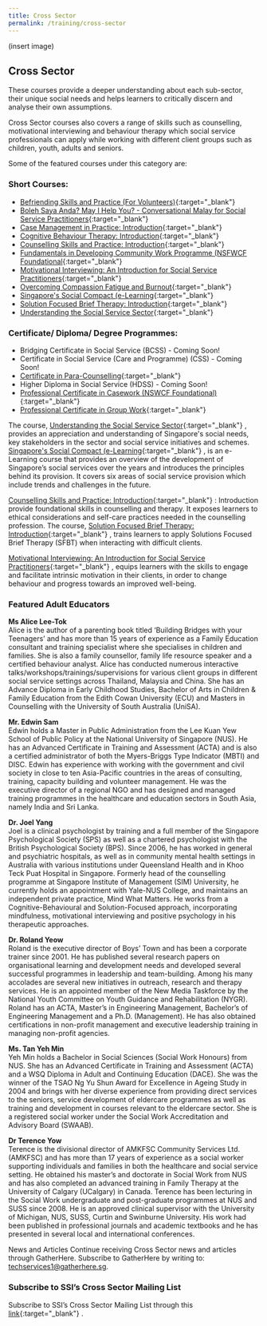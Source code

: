```yaml
---
title: Cross Sector
permalink: /training/cross-sector
---
```

(insert image)
## Cross Sector
These courses provide a deeper understanding about each sub-sector, their unique social needs and helps learners to critically discern and analyse their own assumptions.

Cross Sector courses also covers a range of skills such as counselling, motivational interviewing and behaviour therapy which social service professionals can apply while working with different client groups such as children, youth, adults and seniors.

Some of the featured courses under this category are:

### Short Courses:
- [Befriending Skills and Practice (For Volunteers)](http://e-services.ncss.gov.sg/Training/Course/TemplateSearch?Filter.Keyword=Befriending%20Skills%20and%20Practice%20%28For%20Volunteers%29&Filter.CourseDatesString=&Filter.TypeOfCourse.Value=&Filter.TypeOfCourse.Label=&Filter.CourseSubCategory.Id=&Filter.CourseSubCategory.LogicalName=&Filter.CourseSubCategory.Name=&Filter.CourseSubCategory.ToRemove=){:target="_blank"}  
- [Boleh Saya Anda? May I Help You? - Conversational Malay for Social Service Practitioners](http://e-services.ncss.gov.sg/Training/Course/TemplateSearch?Filter.Keyword=Conversational%20malay&Filter.CourseDatesString=&Filter.TypeOfCourse.Value=&Filter.TypeOfCourse.Label=&Filter.CourseSubCategory.Id=&Filter.CourseSubCategory.LogicalName=&Filter.CourseSubCategory.Name=&Filter.CourseSubCategory.ToRemove=){:target="_blank"}  
- [Case Management in Practice: Introduction](http://e-services.ncss.gov.sg/Training/Course/TemplateSearch?Filter.Keyword=Case+Management+in+Practice%3A+Introduction&Filter.CourseDatesString=&Filter.TypeOfCourse.Value=&Filter.TypeOfCourse.Label=&Filter.CourseSubCategory.Id=&Filter.CourseSubCategory.LogicalName=&Filter.CourseSubCategory.Name=&Filter.CourseSubCategory.ToRemove=){:target="_blank"}  
- [Cognitive Behaviour Therapy: Introduction](https://e-services.ncss.gov.sg/Training/Course/TemplateSearch?Keyword=Cognitive+Behaviour+Therapy%3A+Introduction){:target="_blank"}  
- [Counselling Skills and Practice: Introduction](https://e-services.ncss.gov.sg/Training/Course/TemplateSearch?Keyword=Counselling+Skills+and+Practice%3A+Introduction+){:target="_blank"}  
- [Fundamentals in Developing Community Work Programme (NSFWCF Foundational](https://e-services.ncss.gov.sg/Training/Course/TemplateSearch?Keyword=Fundamentals+in+Developing+Community+Work+Programme){:target="_blank"}  
- [Motivational Interviewing: An Introduction for Social Service Practitioners](https://e-services.ncss.gov.sg/Training/Course/TemplateSearch?Keyword=Motivational+Interviewing%3A+An+Introduction+for+Social+Service+Practitioners){:target="_blank"}  
- [Overcoming Compassion Fatigue and Burnout](http://e-services.ncss.gov.sg/Training/Course/TemplateSearch?Filter.Keyword=Overcoming+Compassion+Fatigue+and+Burnout&Filter.CourseDatesString=&Filter.TypeOfCourse.Value=&Filter.TypeOfCourse.Label=&Filter.CourseSubCategory.Id=14a99fd7-e127-e611-8112-000c296ee03a&Filter.CourseSubCategory.LogicalName=nis_coursesubcategory&Filter.CourseSubCategory.Name=Mental+Health&Filter.CourseSubCategory.ToRemove=False){:target="_blank"}  
- [Singapore's Social Compact (e-Learning](https://learningcloud.sg/pages/coursedescription.jsf?courseId=956318&catalogId=1700){:target="_blank"}  
- [Solution Focused Brief Therapy: Introduction](http://e-services.ncss.gov.sg/Training/Course/TemplateSearch?Filter.Keyword=solution+Focused+brief+therapy%3A+introduction&Filter.CourseDatesString=&Filter.TypeOfCourse.Value=&Filter.TypeOfCourse.Label=&Filter.CourseSubCategory.Id=&Filter.CourseSubCategory.LogicalName=&Filter.CourseSubCategory.Name=&Filter.CourseSubCategory.ToRemove=){:target="_blank"}  
- [Understanding the Social Service Sector](http://e-services.ncss.gov.sg/Training/Course/TemplateSearch?Filter.Keyword=Understanding+the+Social+Service+Sector&Filter.CourseDatesString=&Filter.TypeOfCourse.Value=&Filter.TypeOfCourse.Label=&Filter.CourseSubCategory.Id=&Filter.CourseSubCategory.LogicalName=&Filter.CourseSubCategory.Name=&Filter.CourseSubCategory.ToRemove=){:target="_blank"}  

### Certificate/ Diploma/ Degree Programmes:
- Bridging Certificate in Social Service (BCSS) - Coming Soon!
- Certificate in Social Service (Care and Programme) (CSS) - Coming Soon!
- [Certificate in Para-Counselling](https://www.ssi.sg/Training-(1)/Cross-Sector/Certificate-in-Para-Counselling){:target="_blank"}  
- Higher Diploma in Social Service (HDSS) - Coming Soon!
- [Professional Certificate in Casework (NSWCF Foundational)](https://www.ssi.sg/Training-(1)/Cross-Sector/Professional-Certificate-in-Casework){:target="_blank"}  
- [Professional Certificate in Group Work](https://www.ssi.sg/Training-(1)/Cross-Sector/Professional-Certificate-in-Group-Work){:target="_blank"}  

The course, [Understanding the Social Service Sector](http://e-services.ncss.gov.sg/Training/Course/TemplateSearch?Filter.Keyword=Understanding+the+Social+Service+Sector&Filter.CourseDatesString=&Filter.TypeOfCourse.Value=&Filter.TypeOfCourse.Label=&Filter.CourseSubCategory.Id=&Filter.CourseSubCategory.LogicalName=&Filter.CourseSubCategory.Name=&Filter.CourseSubCategory.ToRemove=){:target="_blank"}  , provides an appreciation and understanding of Singapore's social needs, key stakeholders in the sector and social service initiatives and schemes. [Singapore's Social Compact (e-Learning](https://learningcloud.sg/pages/coursedescription.jsf?courseId=956318&catalogId=1700){:target="_blank"}  , is an e-Learning course that provides an overview of the development of Singapore’s social services over the years and introduces the principles behind its provision. It covers six areas of social service provision which include trends and challenges in the future.

[Counselling Skills and Practice: Introduction](https://e-services.ncss.gov.sg/Training/Course/TemplateSearch?Keyword=Counselling+Skills+and+Practice%3A+Introduction+){:target="_blank"}  : Introduction provide foundational skills in counselling and therapy. It exposes learners to ethical considerations and self-care practices needed in the counselling profession. The course, [Solution Focused Brief Therapy: Introduction](http://e-services.ncss.gov.sg/Training/Course/TemplateSearch?Filter.Keyword=solution+Focused+brief+therapy%3A+introduction&Filter.CourseDatesString=&Filter.TypeOfCourse.Value=&Filter.TypeOfCourse.Label=&Filter.CourseSubCategory.Id=&Filter.CourseSubCategory.LogicalName=&Filter.CourseSubCategory.Name=&Filter.CourseSubCategory.ToRemove=){:target="_blank"}  , trains learners to apply Solutions Focused Brief Therapy (SFBT) when interacting with difficult clients.

[Motivational Interviewing: An Introduction for Social Service Practitioners](https://e-services.ncss.gov.sg/Training/Course/TemplateSearch?Keyword=Motivational+Interviewing%3A+An+Introduction+for+Social+Service+Practitioners){:target="_blank"}  , equips learners with the skills to engage and facilitate intrinsic motivation in their clients, in order to change behaviour and progress towards an improved well-being.


### Featured Adult Educators

**Ms Alice Lee-Tok**     
Alice is the author of a parenting book titled ‘Building Bridges with your Teenagers’ and has more than 15 years of experience as a Family Education consultant and training specialist where she  specialises in children and families. She is also a family counsellor, family life resource speaker and a certified behaviour analyst. Alice has conducted numerous interactive talks/workshops/trainings/supervisions for various client groups in different social service settings across Thailand, Malaysia and China. She has an Advance Diploma in Early Childhood Studies, Bachelor of Arts in Children & Family Education from the Edith Cowan University (ECU) and Masters in Counselling with the University of South Australia (UniSA).
 
**Mr. Edwin Sam**   
Edwin holds a Master in Public Administration from the Lee Kuan Yew School of Public Policy at the National University of Singapore (NUS). He has an Advanced Certificate in Training and Assessment (ACTA) and is also a certified administrator of both the Myers-Briggs Type Indicator (MBTI) and DISC. Edwin has experience with working with the government and civil society in close to ten Asia-Pacific countries in the areas of consulting, training, capacity building and volunteer management. He was the executive director of a regional NGO and has designed and managed training programmes in the healthcare and education sectors in South Asia, namely India and Sri Lanka.

**Dr. Joel Yang**   
Joel is a clinical psychologist by training and a full member of the Singapore Psychological Society (SPS) as well as a chartered psychologist with the British Psychological Society (BPS). Since 2006, he has worked in general and psychiatric hospitals, as well as in community mental health settings in Australia with various institutions under Queensland Health and in Khoo Teck Puat Hospital in Singapore. Formerly head of the counselling programme at Singapore Institute of Management (SIM) University, he currently holds an appointment with Yale-NUS College, and maintains an independent private practice, Mind What Matters. He works from a Cognitive-Behavioural and Solution-Focused approach, incorporating mindfulness, motivational interviewing and positive psychology in his therapeutic approaches.

**Dr. Roland Yeow**   
Roland is the executive director of Boys’ Town and has been a corporate trainer since 2001. He has published several research papers on organisational learning and development needs and developed several successful programmes in leadership and team-building. Among his many accolades are several new initiatives in outreach, research and therapy services. He is an appointed member of the New Media Taskforce by the National Youth Committee on Youth Guidance and Rehabilitation (NYGR). Roland has an ACTA, Master’s in Engineering Management, Bachelor’s of Engineering Management and a Ph.D. (Management). He has also obtained certifications in non-profit management and executive leadership training in managing non-profit agencies.

**Ms. Tan Yeh Min**   
Yeh Min holds a Bachelor in Social Sciences (Social Work Honours) from NUS. She has an Advanced Certificate in Training and Assessment (ACTA) and a WSQ Diploma in Adult and Continuing Education (DACE). She was the winner of the TSAO Ng Yu Shun Award for Excellence in Ageing Study in 2004 and brings with her diverse experience from providing direct services to the seniors, service development of eldercare programmes as well as training and development in courses relevant to the eldercare sector. She is a registered social worker under the Social Work Accreditation and Advisory Board (SWAAB).

**Dr Terence Yow**   
Terence is the divisional director of AMKFSC Community Services Ltd. (AMKFSC) and has more than 17 years of experience as a social worker supporting individuals and families in both the
healthcare and social service setting. He obtained his master’s and doctorate in Social Work from NUS and has also completed an advanced training in Family Therapy at the University of Calgary (UCalgary) in Canada. Terence has been lecturing in the Social Work undergraduate and post-graduate programmes at NUS and SUSS since 2008. He is an approved clinical supervisor with the University of Michigan, NUS, SUSS, Curtin and Swinburne University. His work had been published in professional journals and academic textbooks and he has presented in several local and international conferences.

 News and Articles
Continue receiving Cross Sector news and articles through GatherHere. Subscribe to GatherHere by writing to: <techservices1@gatherhere.sg>.   
### Subscribe to SSI’s Cross Sector Mailing List   
Subscribe to SSI’s Cross Sector Mailing List through this [link](https://form.gov.sg/5d89dab70c67f000120d00bb){:target="_blank"}  .
